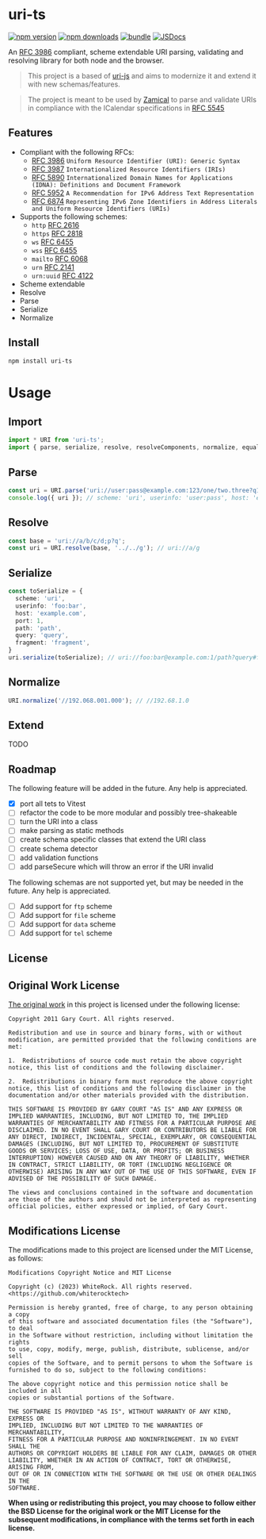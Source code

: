 # uri-ts

[![npm version][npm-version-src]][npm-version-href]
[![npm downloads][npm-downloads-src]][npm-downloads-href]
[![bundle][bundle-src]][bundle-href]
[![JSDocs][jsdocs-src]][jsdocs-href]
<!-- [![License][license-src]][license-href] -->

An [RFC 3986](https://datatracker.ietf.org/doc/html/rfc3986) compliant, scheme extendable URI parsing, validating and resolving library for both node and the browser.

> This project is a based of [uri-js](https://github.com/garycourt/uri-js) and aims to modernize it and extend it with new schemas/features.

> The project is meant to be used by [Zamical]() to parse and validate URIs in compliance with the ICalendar specifications in [RFC 5545](https://datatracker.ietf.org/doc/html/rfc5545)

## Features

- Compliant with the following RFCs:
  - [RFC 3986](https://datatracker.ietf.org/doc/html/rfc3986) `Uniform Resource Identifier (URI): Generic Syntax`
  - [RFC 3987](https://datatracker.ietf.org/doc/html/rfc3987) `Internationalized Resource Identifiers (IRIs)`
  - [RFC 5890](https://datatracker.ietf.org/doc/html/rfc5890) `Internationalized Domain Names for Applications (IDNA): Definitions and Document Framework`
  - [RFC 5952](https://datatracker.ietf.org/doc/html/rfc5952) `A Recommendation for IPv6 Address Text Representation`
  - [RFC 6874](https://datatracker.ietf.org/doc/html/rfc6874) `Representing IPv6 Zone Identifiers in Address Literals and Uniform Resource Identifiers (URIs)`
- Supports the following schemes:
  - `http` [RFC 2616](https://datatracker.ietf.org/doc/html/rfc2616)
  - `https` [RFC 2818](https://datatracker.ietf.org/doc/html/rfc2818)
  - `ws` [RFC 6455](https://datatracker.ietf.org/doc/html/rfc6455)
  - `wss` [RFC 6455](https://datatracker.ietf.org/doc/html/rfc6455)
  - `mailto` [RFC 6068](https://datatracker.ietf.org/doc/html/rfc6068)
  - `urn` [RFC 2141](https://datatracker.ietf.org/doc/html/rfc2141)
  - `urn:uuid` [RFC 4122](https://datatracker.ietf.org/doc/html/rfc4122)
- Scheme extendable
- Resolve
- Parse
- Serialize
- Normalize

## Install

```bash
npm install uri-ts
```
# Usage

## Import

```typescript
import * URI from 'uri-ts';
import { parse, serialize, resolve, resolveComponents, normalize, equal, removeDotSegments, pctEncChar, pctDecChars, escapeComponent, unescapeComponent } from "uri-ts";
```

## Parse

```typescript
const uri = URI.parse('uri://user:pass@example.com:123/one/two.three?q1=a1&q2=a2#body');
console.log({ uri }); // scheme: 'uri', userinfo: 'user:pass', host: 'example.com', port: 123, path: '/one/two.three', query: 'q1=a1&q2=a2', fragment: 'body', reference: 'uri' }
```

## Resolve

```typescript
const base = 'uri://a/b/c/d;p?q';
const uri = URI.resolve(base, '../../g'); // uri://a/g
```

## Serialize

```typescript
const toSerialize = {
  scheme: 'uri',
  userinfo: 'foo:bar',
  host: 'example.com',
  port: 1,
  path: 'path',
  query: 'query',
  fragment: 'fragment',
}
uri.serialize(toSerialize); // uri://foo:bar@example.com:1/path?query#fragment
```

## Normalize

```typescript
URI.normalize('//192.068.001.000'); // //192.68.1.0
```

## Extend

TODO


## Roadmap
The following feature will be added in the future. Any help is appreciated.

- [x] port all tets to Vitest
- [ ] refactor the code to be more modular and possibly tree-shakeable
- [ ] turn the URI into a class
- [ ] make parsing as static methods
- [ ] create schema specific classes that extend the URI class
- [ ] create schema detector
- [ ] add validation functions
- [ ] add parseSecure which will throw an error if the URI invalid

The following schemas are not supported yet, but may be needed in the future. Any help is appreciated.

- [ ] Add support for `ftp` scheme
- [ ] Add support for `file` scheme
- [ ] Add support for `data` scheme
- [ ] Add support for `tel` scheme

## License

## Original Work License

[The original work](https://github.com/garycourt/uri-js) in this project is licensed under the following license:

```text
Copyright 2011 Gary Court. All rights reserved.

Redistribution and use in source and binary forms, with or without modification, are permitted provided that the following conditions are met:

1.	Redistributions of source code must retain the above copyright notice, this list of conditions and the following disclaimer.

2.	Redistributions in binary form must reproduce the above copyright notice, this list of conditions and the following disclaimer in the documentation and/or other materials provided with the distribution.

THIS SOFTWARE IS PROVIDED BY GARY COURT "AS IS" AND ANY EXPRESS OR IMPLIED WARRANTIES, INCLUDING, BUT NOT LIMITED TO, THE IMPLIED WARRANTIES OF MERCHANTABILITY AND FITNESS FOR A PARTICULAR PURPOSE ARE DISCLAIMED. IN NO EVENT SHALL GARY COURT OR CONTRIBUTORS BE LIABLE FOR ANY DIRECT, INDIRECT, INCIDENTAL, SPECIAL, EXEMPLARY, OR CONSEQUENTIAL DAMAGES (INCLUDING, BUT NOT LIMITED TO, PROCUREMENT OF SUBSTITUTE GOODS OR SERVICES; LOSS OF USE, DATA, OR PROFITS; OR BUSINESS INTERRUPTION) HOWEVER CAUSED AND ON ANY THEORY OF LIABILITY, WHETHER IN CONTRACT, STRICT LIABILITY, OR TORT (INCLUDING NEGLIGENCE OR OTHERWISE) ARISING IN ANY WAY OUT OF THE USE OF THIS SOFTWARE, EVEN IF ADVISED OF THE POSSIBILITY OF SUCH DAMAGE.

The views and conclusions contained in the software and documentation are those of the authors and should not be interpreted as representing official policies, either expressed or implied, of Gary Court.
``` 

## Modifications License

The modifications made to this project are licensed under the MIT License, as follows:
  
```text
Modifications Copyright Notice and MIT License

Copyright (c) (2023) WhiteRock. All rights reserved. <https://github.com/whiterocktech>

Permission is hereby granted, free of charge, to any person obtaining a copy
of this software and associated documentation files (the "Software"), to deal
in the Software without restriction, including without limitation the rights
to use, copy, modify, merge, publish, distribute, sublicense, and/or sell
copies of the Software, and to permit persons to whom the Software is
furnished to do so, subject to the following conditions:

The above copyright notice and this permission notice shall be included in all
copies or substantial portions of the Software.

THE SOFTWARE IS PROVIDED "AS IS", WITHOUT WARRANTY OF ANY KIND, EXPRESS OR
IMPLIED, INCLUDING BUT NOT LIMITED TO THE WARRANTIES OF MERCHANTABILITY,
FITNESS FOR A PARTICULAR PURPOSE AND NONINFRINGEMENT. IN NO EVENT SHALL THE
AUTHORS OR COPYRIGHT HOLDERS BE LIABLE FOR ANY CLAIM, DAMAGES OR OTHER
LIABILITY, WHETHER IN AN ACTION OF CONTRACT, TORT OR OTHERWISE, ARISING FROM,
OUT OF OR IN CONNECTION WITH THE SOFTWARE OR THE USE OR OTHER DEALINGS IN THE
SOFTWARE.
```

**When using or redistributing this project, you may choose to follow either the BSD License for the original work or the MIT License for the subsequent modifications, in compliance with the terms set forth in each license.**

<!-- Badges -->

[npm-version-src]: https://img.shields.io/npm/v/uri-ts?style=flat&colorA=080f12&colorB=1fa669
[npm-version-href]: https://npmjs.com/package/uri-ts
[npm-downloads-src]: https://img.shields.io/npm/dm/uri-ts?style=flat&colorA=080f12&colorB=1fa669
[npm-downloads-href]: https://npmjs.com/package/uri-ts
[bundle-src]: https://img.shields.io/bundlephobia/minzip/uri-ts?style=flat&colorA=080f12&colorB=1fa669&label=minzip
[bundle-href]: https://bundlephobia.com/result?p=uri-ts
[license-src]: https://img.shields.io/github/license/whiterocktech/uri-ts.svg?style=flat&colorA=080f12&colorB=1fa669
[license-href]: https://github.com/whiterocktech/uri-ts/blob/main/LICENSE
[jsdocs-src]: https://img.shields.io/badge/jsdocs-reference-080f12?style=flat&colorA=080f12&colorB=1fa669
[jsdocs-href]: https://www.jsdocs.io/package/uri-ts
